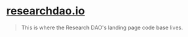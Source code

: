 # [researchdao.io](https://researchdao.io)

> This is where the Research DAO's landing page code base lives.
